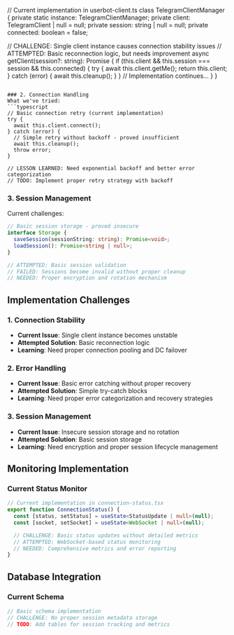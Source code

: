 // Current implementation in userbot-client.ts
class TelegramClientManager {
  private static instance: TelegramClientManager;
  private client: TelegramClient | null = null;
  private session: string | null = null;
  private connected: boolean = false;

  // CHALLENGE: Single client instance causes connection stability issues
  // ATTEMPTED: Basic reconnection logic, but needs improvement
  async getClient(session?: string): Promise<TelegramClient> {
    if (this.client && this.session === session && this.connected) {
      try {
        await this.client.getMe();
        return this.client;
      } catch (error) {
        await this.cleanup();
      }
    }
    // Implementation continues...
  }
}
```

### 2. Connection Handling
What we've tried:
```typescript
// Basic connection retry (current implementation)
try {
  await this.client.connect();
} catch (error) {
  // Simple retry without backoff - proved insufficient
  await this.cleanup();
  throw error;
}

// LESSON LEARNED: Need exponential backoff and better error categorization
// TODO: Implement proper retry strategy with backoff
```

### 3. Session Management
Current challenges:
```typescript
// Basic session storage - proved insecure
interface Storage {
  saveSession(sessionString: string): Promise<void>;
  loadSession(): Promise<string | null>;
}

// ATTEMPTED: Basic session validation
// FAILED: Sessions become invalid without proper cleanup
// NEEDED: Proper encryption and rotation mechanism
```

## Implementation Challenges

### 1. Connection Stability
- **Current Issue**: Single client instance becomes unstable
- **Attempted Solution**: Basic reconnection logic
- **Learning**: Need proper connection pooling and DC failover

### 2. Error Handling
- **Current Issue**: Basic error catching without proper recovery
- **Attempted Solution**: Simple try-catch blocks
- **Learning**: Need proper error categorization and recovery strategies

### 3. Session Management
- **Current Issue**: Insecure session storage and no rotation
- **Attempted Solution**: Basic session storage
- **Learning**: Need encryption and proper session lifecycle management

## Monitoring Implementation

### Current Status Monitor
```typescript
// Current implementation in connection-status.tsx
export function ConnectionStatus() {
  const [status, setStatus] = useState<StatusUpdate | null>(null);
  const [socket, setSocket] = useState<WebSocket | null>(null);

  // CHALLENGE: Basic status updates without detailed metrics
  // ATTEMPTED: WebSocket-based status monitoring
  // NEEDED: Comprehensive metrics and error reporting
}
```

## Database Integration

### Current Schema
```typescript
// Basic schema implementation
// CHALLENGE: No proper session metadata storage
// TODO: Add tables for session tracking and metrics
